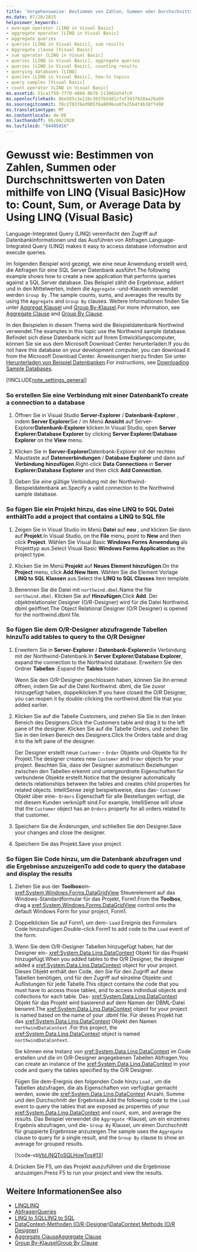 ```yaml
---
title: 'Vorgehensweise: Bestimmen von Zahlen, Summen oder Durchschnittswerten von Daten mithilfe von LINQ'
ms.date: 07/20/2015
helpviewer_keywords:
- average operator [LINQ in Visual Basic]
- aggregate operator [LINQ in Visual Basic]
- aggregate queries
- queries [LINQ in Visual Basic], sum results
- Aggregate clause [Visual Basic]
- sum operator [LINQ in Visual Basic]
- queries [LINQ in Visual Basic], aggregate queries
- queries [LINQ in Visual Basic], counting results
- querying databases [LINQ]
- queries [LINQ in Visual Basic], how-to topics
- query samples [Visual Basic]
- count operator [LINQ in Visual Basic]
ms.assetid: 51ca1f59-7770-4884-8b76-113002e54fc0
ms.openlocfilehash: 8be585c3e11bc3637b2dd1cfaf3437620aa2ba09
ms.sourcegitcommit: f8c270376ed905f6a8896ce0fe25b4f4b38ff498
ms.translationtype: MT
ms.contentlocale: de-DE
ms.lasthandoff: 06/04/2020
ms.locfileid: "84405016"
---
```

# <a name="how-to-count-sum-or-average-data-by-using-linq-visual-basic"></a><span data-ttu-id="a589d-102">Gewusst wie: Bestimmen von Zahlen, Summen oder Durchschnittswerten von Daten mithilfe von LINQ (Visual Basic)</span><span class="sxs-lookup"><span data-stu-id="a589d-102">How to: Count, Sum, or Average Data by Using LINQ (Visual Basic)</span></span>
<span data-ttu-id="a589d-103">Language-Integrated Query (LINQ) vereinfacht den Zugriff auf Datenbankinformationen und das Ausführen von Abfragen.</span><span class="sxs-lookup"><span data-stu-id="a589d-103">Language-Integrated Query (LINQ) makes it easy to access database information and execute queries.</span></span>  
  
 <span data-ttu-id="a589d-104">Im folgenden Beispiel wird gezeigt, wie eine neue Anwendung erstellt wird, die Abfragen für eine SQL Server Datenbank ausführt.</span><span class="sxs-lookup"><span data-stu-id="a589d-104">The following example shows how to create a new application that performs queries against a SQL Server database.</span></span> <span data-ttu-id="a589d-105">Das Beispiel zählt die Ergebnisse, addiert und in den Mittelwerten, indem die `Aggregate` -und-Klauseln verwendet werden `Group By` .</span><span class="sxs-lookup"><span data-stu-id="a589d-105">The sample counts, sums, and averages the results by using the `Aggregate` and `Group By` clauses.</span></span> <span data-ttu-id="a589d-106">Weitere Informationen finden Sie unter [Aggregat Klausel](../../../language-reference/queries/aggregate-clause.md) und [Group By-Klausel](../../../language-reference/queries/group-by-clause.md).</span><span class="sxs-lookup"><span data-stu-id="a589d-106">For more information, see [Aggregate Clause](../../../language-reference/queries/aggregate-clause.md) and [Group By Clause](../../../language-reference/queries/group-by-clause.md).</span></span>  
  
 <span data-ttu-id="a589d-107">In den Beispielen in diesem Thema wird die Beispieldatenbank Northwind verwendet.</span><span class="sxs-lookup"><span data-stu-id="a589d-107">The examples in this topic use the Northwind sample database.</span></span> <span data-ttu-id="a589d-108">Befindet sich diese Datenbank nicht auf Ihrem Entwicklungscomputer, können Sie sie aus dem Microsoft Download Center herunterladen.</span><span class="sxs-lookup"><span data-stu-id="a589d-108">If you do not have this database on your development computer, you can download it from the Microsoft Download Center.</span></span> <span data-ttu-id="a589d-109">Anweisungen hierzu finden Sie unter [Herunterladen von Beispiel Datenbanken](../../../../framework/data/adonet/sql/linq/downloading-sample-databases.md).</span><span class="sxs-lookup"><span data-stu-id="a589d-109">For instructions, see [Downloading Sample Databases](../../../../framework/data/adonet/sql/linq/downloading-sample-databases.md).</span></span>  
  
[!INCLUDE[note_settings_general](~/includes/note-settings-general-md.md)]  
  
### <a name="to-create-a-connection-to-a-database"></a><span data-ttu-id="a589d-110">So erstellen Sie eine Verbindung mit einer Datenbank</span><span class="sxs-lookup"><span data-stu-id="a589d-110">To create a connection to a database</span></span>  
  
1. <span data-ttu-id="a589d-111">Öffnen Sie in Visual Studio **Server-Explorer** / **Datenbank-Explorer** , indem **Server Explorer**Sie / im Menü **Ansicht** auf Server-Explorer**Datenbank-Explorer** klicken.</span><span class="sxs-lookup"><span data-stu-id="a589d-111">In Visual Studio, open **Server Explorer**/**Database Explorer** by clicking **Server Explorer**/**Database Explorer** on the **View** menu.</span></span>  
  
2. <span data-ttu-id="a589d-112">Klicken Sie in **Server-Explorer**Datenbank-Explorer mit der rechten Maustaste auf **Datenverbindungen** / **Database Explorer** und dann auf **Verbindung hinzufügen**.</span><span class="sxs-lookup"><span data-stu-id="a589d-112">Right-click **Data Connections** in **Server Explorer**/**Database Explorer** and then click **Add Connection**.</span></span>  
  
3. <span data-ttu-id="a589d-113">Geben Sie eine gültige Verbindung mit der Northwind-Beispieldatenbank an.</span><span class="sxs-lookup"><span data-stu-id="a589d-113">Specify a valid connection to the Northwind sample database.</span></span>  
  
### <a name="to-add-a-project-that-contains-a-linq-to-sql-file"></a><span data-ttu-id="a589d-114">So fügen Sie ein Projekt hinzu, das eine LINQ to SQL Datei enthält</span><span class="sxs-lookup"><span data-stu-id="a589d-114">To add a project that contains a LINQ to SQL file</span></span>  
  
1. <span data-ttu-id="a589d-115">Zeigen Sie in Visual Studio im Menü **Datei** auf **neu** , und klicken Sie dann auf **Projekt**.</span><span class="sxs-lookup"><span data-stu-id="a589d-115">In Visual Studio, on the **File** menu, point to **New** and then click **Project**.</span></span> <span data-ttu-id="a589d-116">Wählen Sie Visual Basic **Windows Forms Anwendung** als Projekttyp aus.</span><span class="sxs-lookup"><span data-stu-id="a589d-116">Select Visual Basic **Windows Forms Application** as the project type.</span></span>  
  
2. <span data-ttu-id="a589d-117">Klicken Sie im Menü **Projekt** auf **Neues Element hinzufügen**.</span><span class="sxs-lookup"><span data-stu-id="a589d-117">On the **Project** menu, click **Add New Item**.</span></span> <span data-ttu-id="a589d-118">Wählen Sie die Element Vorlage **LINQ to SQL Klassen** aus.</span><span class="sxs-lookup"><span data-stu-id="a589d-118">Select the **LINQ to SQL Classes** item template.</span></span>  
  
3. <span data-ttu-id="a589d-119">Benennen Sie die Datei mit `northwind.dbml`.</span><span class="sxs-lookup"><span data-stu-id="a589d-119">Name the file `northwind.dbml`.</span></span> <span data-ttu-id="a589d-120">Klicken Sie auf **Hinzufügen**.</span><span class="sxs-lookup"><span data-stu-id="a589d-120">Click **Add**.</span></span> <span data-ttu-id="a589d-121">Der objektrelationaler Designer (O/R-Designer) wird für die Datei Northwind. dbml geöffnet.</span><span class="sxs-lookup"><span data-stu-id="a589d-121">The Object Relational Designer (O/R Designer) is opened for the northwind.dbml file.</span></span>  
  
### <a name="to-add-tables-to-query-to-the-or-designer"></a><span data-ttu-id="a589d-122">So fügen Sie dem O/R-Designer abzufragende Tabellen hinzu</span><span class="sxs-lookup"><span data-stu-id="a589d-122">To add tables to query to the O/R Designer</span></span>  
  
1. <span data-ttu-id="a589d-123">Erweitern Sie in **Server-Explorer** / **Datenbank-Explorer**die Verbindung mit der Northwind-Datenbank.</span><span class="sxs-lookup"><span data-stu-id="a589d-123">In **Server Explorer**/**Database Explorer**, expand the connection to the Northwind database.</span></span> <span data-ttu-id="a589d-124">Erweitern Sie den Ordner **Tabellen** .</span><span class="sxs-lookup"><span data-stu-id="a589d-124">Expand the **Tables** folder.</span></span>  
  
     <span data-ttu-id="a589d-125">Wenn Sie den O/R-Designer geschlossen haben, können Sie ihn erneut öffnen, indem Sie auf die Datei Northwind. dbml, die Sie zuvor hinzugefügt haben, doppelklicken.</span><span class="sxs-lookup"><span data-stu-id="a589d-125">If you have closed the O/R Designer, you can reopen it by double-clicking the northwind.dbml file that you added earlier.</span></span>  
  
2. <span data-ttu-id="a589d-126">Klicken Sie auf die Tabelle Customers, und ziehen Sie Sie in den linken Bereich des Designers.</span><span class="sxs-lookup"><span data-stu-id="a589d-126">Click the Customers table and drag it to the left pane of the designer.</span></span> <span data-ttu-id="a589d-127">Klicken Sie auf die Tabelle Orders, und ziehen Sie Sie in den linken Bereich des Designers.</span><span class="sxs-lookup"><span data-stu-id="a589d-127">Click the Orders table and drag it to the left pane of the designer.</span></span>  
  
     <span data-ttu-id="a589d-128">Der Designer erstellt neue `Customer` - `Order` Objekte und-Objekte für Ihr Projekt.</span><span class="sxs-lookup"><span data-stu-id="a589d-128">The designer creates new `Customer` and `Order` objects for your project.</span></span> <span data-ttu-id="a589d-129">Beachten Sie, dass der Designer automatisch Beziehungen zwischen den Tabellen erkennt und untergeordnete Eigenschaften für verbundene Objekte erstellt.</span><span class="sxs-lookup"><span data-stu-id="a589d-129">Notice that the designer automatically detects relationships between the tables and creates child properties for related objects.</span></span> <span data-ttu-id="a589d-130">IntelliSense zeigt beispielsweise, dass das- `Customer` Objekt über eine- `Orders` Eigenschaft für alle Bestellungen verfügt, die mit diesem Kunden verknüpft sind.</span><span class="sxs-lookup"><span data-stu-id="a589d-130">For example, IntelliSense will show that the `Customer` object has an `Orders` property for all orders related to that customer.</span></span>  
  
3. <span data-ttu-id="a589d-131">Speichern Sie die Änderungen, und schließen Sie den Designer.</span><span class="sxs-lookup"><span data-stu-id="a589d-131">Save your changes and close the designer.</span></span>  
  
4. <span data-ttu-id="a589d-132">Speichern Sie das Projekt.</span><span class="sxs-lookup"><span data-stu-id="a589d-132">Save your project.</span></span>  
  
### <a name="to-add-code-to-query-the-database-and-display-the-results"></a><span data-ttu-id="a589d-133">So fügen Sie Code hinzu, um die Datenbank abzufragen und die Ergebnisse anzuzeigen</span><span class="sxs-lookup"><span data-stu-id="a589d-133">To add code to query the database and display the results</span></span>  
  
1. <span data-ttu-id="a589d-134">Ziehen Sie aus der **Toolbox**ein- <xref:System.Windows.Forms.DataGridView> Steuerelement auf das Windows-Standardformular für das Projekt, Form1.</span><span class="sxs-lookup"><span data-stu-id="a589d-134">From the **Toolbox**, drag a <xref:System.Windows.Forms.DataGridView> control onto the default Windows Form for your project, Form1.</span></span>  
  
2. <span data-ttu-id="a589d-135">Doppelklicken Sie auf Form1, um dem- `Load` Ereignis des Formulars Code hinzuzufügen.</span><span class="sxs-lookup"><span data-stu-id="a589d-135">Double-click Form1 to add code to the `Load` event of the form.</span></span>  
  
3. <span data-ttu-id="a589d-136">Wenn Sie dem O/R-Designer Tabellen hinzugefügt haben, hat der Designer ein- <xref:System.Data.Linq.DataContext> Objekt für das Projekt hinzugefügt.</span><span class="sxs-lookup"><span data-stu-id="a589d-136">When you added tables to the O/R Designer, the designer added a <xref:System.Data.Linq.DataContext> object for your project.</span></span> <span data-ttu-id="a589d-137">Dieses Objekt enthält den Code, den Sie für den Zugriff auf diese Tabellen benötigen, und für den Zugriff auf einzelne Objekte und Auflistungen für jede Tabelle.</span><span class="sxs-lookup"><span data-stu-id="a589d-137">This object contains the code that you must have to access those tables, and to access individual objects and collections for each table.</span></span> <span data-ttu-id="a589d-138">Das- <xref:System.Data.Linq.DataContext> Objekt für das Projekt wird basierend auf dem Namen der DBML-Datei benannt.</span><span class="sxs-lookup"><span data-stu-id="a589d-138">The <xref:System.Data.Linq.DataContext> object for your project is named based on the name of your .dbml file.</span></span> <span data-ttu-id="a589d-139">Für dieses Projekt hat das <xref:System.Data.Linq.DataContext> Objekt den Namen `northwindDataContext` .</span><span class="sxs-lookup"><span data-stu-id="a589d-139">For this project, the <xref:System.Data.Linq.DataContext> object is named `northwindDataContext`.</span></span>  
  
     <span data-ttu-id="a589d-140">Sie können eine Instanz von <xref:System.Data.Linq.DataContext> im Code erstellen und die im O/R-Designer angegebenen Tabellen Abfragen.</span><span class="sxs-lookup"><span data-stu-id="a589d-140">You can create an instance of the <xref:System.Data.Linq.DataContext> in your code and query the tables specified by the O/R Designer.</span></span>  
  
     <span data-ttu-id="a589d-141">Fügen Sie dem-Ereignis den folgenden Code hinzu `Load` , um die Tabellen abzufragen, die als Eigenschaften von verfügbar gemacht werden, sowie die <xref:System.Data.Linq.DataContext> Anzahl, Summe und den Durchschnitt der Ergebnisse.</span><span class="sxs-lookup"><span data-stu-id="a589d-141">Add the following code to the `Load` event to query the tables that are exposed as properties of your <xref:System.Data.Linq.DataContext> and count, sum, and average the results.</span></span> <span data-ttu-id="a589d-142">Das Beispiel verwendet die `Aggregate` -Klausel, um ein einzelnes Ergebnis abzufragen, und die- `Group By` Klausel, um einen Durchschnitt für gruppierte Ergebnisse anzuzeigen.</span><span class="sxs-lookup"><span data-stu-id="a589d-142">The sample uses the `Aggregate` clause to query for a single result, and the `Group By` clause to show an average for grouped results.</span></span>  
  
     [!code-vb[VbLINQToSQLHowTos#13](~/samples/snippets/visualbasic/VS_Snippets_VBCSharp/VbLINQtoSQLHowTos/VB/Form6.vb#13)]  
  
4. <span data-ttu-id="a589d-143">Drücken Sie F5, um das Projekt auszuführen und die Ergebnisse anzuzeigen.</span><span class="sxs-lookup"><span data-stu-id="a589d-143">Press F5 to run your project and view the results.</span></span>  
  
## <a name="see-also"></a><span data-ttu-id="a589d-144">Weitere Informationen</span><span class="sxs-lookup"><span data-stu-id="a589d-144">See also</span></span>

- [<span data-ttu-id="a589d-145">LINQ</span><span class="sxs-lookup"><span data-stu-id="a589d-145">LINQ</span></span>](index.md)
- [<span data-ttu-id="a589d-146">Abfragen</span><span class="sxs-lookup"><span data-stu-id="a589d-146">Queries</span></span>](../../../language-reference/queries/index.md)
- [<span data-ttu-id="a589d-147">LINQ to SQL</span><span class="sxs-lookup"><span data-stu-id="a589d-147">LINQ to SQL</span></span>](../../../../framework/data/adonet/sql/linq/index.md)
- [<span data-ttu-id="a589d-148">DataContext-Methoden (O/R-Designer)</span><span class="sxs-lookup"><span data-stu-id="a589d-148">DataContext Methods (O/R Designer)</span></span>](/visualstudio/data-tools/datacontext-methods-o-r-designer)
- [<span data-ttu-id="a589d-149">Aggregate Clause</span><span class="sxs-lookup"><span data-stu-id="a589d-149">Aggregate Clause</span></span>](../../../language-reference/queries/aggregate-clause.md)
- [<span data-ttu-id="a589d-150">Group By-Klausel</span><span class="sxs-lookup"><span data-stu-id="a589d-150">Group By Clause</span></span>](../../../language-reference/queries/group-by-clause.md)
